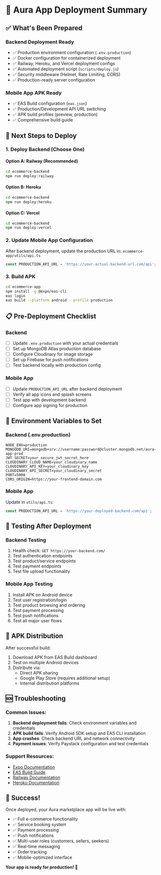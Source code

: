 # 🚀 Aura App Deployment Summary

## ✅ What's Been Prepared

### Backend Deployment Ready
- ✅ Production environment configuration (`.env.production`)
- ✅ Docker configuration for containerized deployment
- ✅ Railway, Heroku, and Vercel deployment configs
- ✅ Automated deployment script (`scripts/deploy.js`)
- ✅ Security middleware (Helmet, Rate Limiting, CORS)
- ✅ Production-ready server configuration

### Mobile App APK Ready
- ✅ EAS Build configuration (`eas.json`)
- ✅ Production/Development API URL switching
- ✅ APK build profiles (preview, production)
- ✅ Comprehensive build guide

## 🚀 Next Steps to Deploy

### 1. Deploy Backend (Choose One)

#### Option A: Railway (Recommended)
```bash
cd ecommerce-backend
npm run deploy:railway
```

#### Option B: Heroku
```bash
cd ecommerce-backend
npm run deploy:heroku
```

#### Option C: Vercel
```bash
cd ecommerce-backend
npm run deploy:vercel
```

### 2. Update Mobile App Configuration

After backend deployment, update the production URL in:
`ecommerce-app/utils/api.ts`
```typescript
const PRODUCTION_API_URL = 'https://your-actual-backend-url.com/api';
```

### 3. Build APK

```bash
cd ecommerce-app
npm install -g @expo/eas-cli
eas login
eas build --platform android --profile production
```

## 📋 Pre-Deployment Checklist

### Backend
- [ ] Update `.env.production` with your actual credentials
- [ ] Set up MongoDB Atlas production database
- [ ] Configure Cloudinary for image storage
- [ ] Set up Firebase for push notifications
- [ ] Test backend locally with production config

### Mobile App
- [ ] Update `PRODUCTION_API_URL` after backend deployment
- [ ] Verify all app icons and splash screens
- [ ] Test app with development backend
- [ ] Configure app signing for production

## 🔧 Environment Variables to Set

### Backend (.env.production)
```
NODE_ENV=production
MONGODB_URI=mongodb+srv://username:password@cluster.mongodb.net/aura-app-prod
JWT_SECRET=your_secure_jwt_secret_here
CLOUDINARY_CLOUD_NAME=your_cloudinary_name
CLOUDINARY_API_KEY=your_cloudinary_key
CLOUDINARY_API_SECRET=your_cloudinary_secret
PORT=5000
CORS_ORIGIN=https://your-frontend-domain.com
```

### Mobile App
Update in `utils/api.ts`:
```typescript
const PRODUCTION_API_URL = 'https://your-deployed-backend.com/api';
```

## 🧪 Testing After Deployment

### Backend Testing
1. Health check: `GET https://your-backend.com/`
2. Test authentication endpoints
3. Test product/service endpoints
4. Test payment endpoints
5. Test file upload functionality

### Mobile App Testing
1. Install APK on Android device
2. Test user registration/login
3. Test product browsing and ordering
4. Test payment processing
5. Test push notifications
6. Test all major user flows

## 📱 APK Distribution

After successful build:
1. Download APK from EAS Build dashboard
2. Test on multiple Android devices
3. Distribute via:
   - Direct APK sharing
   - Google Play Store (requires additional setup)
   - Internal distribution platforms

## 🆘 Troubleshooting

### Common Issues:
1. **Backend deployment fails**: Check environment variables and credentials
2. **APK build fails**: Verify Android SDK setup and EAS CLI installation
3. **App crashes**: Check backend URL and network connectivity
4. **Payment issues**: Verify Paystack configuration and test credentials

### Support Resources:
- [Expo Documentation](https://docs.expo.dev/)
- [EAS Build Guide](https://docs.expo.dev/build/introduction/)
- [Railway Documentation](https://docs.railway.app/)
- [Heroku Documentation](https://devcenter.heroku.com/)

## 🎉 Success!

Once deployed, your Aura marketplace app will be live with:
- ✅ Full e-commerce functionality
- ✅ Service booking system
- ✅ Payment processing
- ✅ Push notifications
- ✅ Multi-user roles (customers, sellers, seekers)
- ✅ Real-time messaging
- ✅ Order tracking
- ✅ Mobile-optimized interface

**Your app is ready for production! 🚀**
